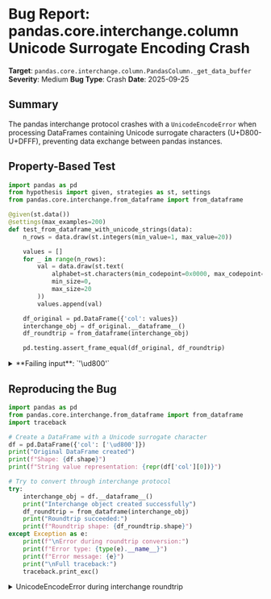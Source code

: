 # Bug Report: pandas.core.interchange.column Unicode Surrogate Encoding Crash

**Target**: `pandas.core.interchange.column.PandasColumn._get_data_buffer`
**Severity**: Medium
**Bug Type**: Crash
**Date**: 2025-09-25

## Summary

The pandas interchange protocol crashes with a `UnicodeEncodeError` when processing DataFrames containing Unicode surrogate characters (U+D800-U+DFFF), preventing data exchange between pandas instances.

## Property-Based Test

```python
import pandas as pd
from hypothesis import given, strategies as st, settings
from pandas.core.interchange.from_dataframe import from_dataframe

@given(st.data())
@settings(max_examples=200)
def test_from_dataframe_with_unicode_strings(data):
    n_rows = data.draw(st.integers(min_value=1, max_value=20))

    values = []
    for _ in range(n_rows):
        val = data.draw(st.text(
            alphabet=st.characters(min_codepoint=0x0000, max_codepoint=0x1FFFF),
            min_size=0,
            max_size=20
        ))
        values.append(val)

    df_original = pd.DataFrame({'col': values})
    interchange_obj = df_original.__dataframe__()
    df_roundtrip = from_dataframe(interchange_obj)

    pd.testing.assert_frame_equal(df_original, df_roundtrip)
```

<details>

<summary>
**Failing input**: `'\ud800'`
</summary>
```
Traceback (most recent call last):
  File "/home/npc/pbt/agentic-pbt/worker_/37/hypo.py", line 26, in <module>
    test_from_dataframe_with_unicode_strings()
    ~~~~~~~~~~~~~~~~~~~~~~~~~~~~~~~~~~~~~~~~^^
  File "/home/npc/pbt/agentic-pbt/worker_/37/hypo.py", line 6, in test_from_dataframe_with_unicode_strings
    @settings(max_examples=200)
                   ^^^
  File "/home/npc/miniconda/lib/python3.13/site-packages/hypothesis/core.py", line 2124, in wrapped_test
    raise the_error_hypothesis_found
  File "/home/npc/pbt/agentic-pbt/worker_/37/hypo.py", line 21, in test_from_dataframe_with_unicode_strings
    df_roundtrip = from_dataframe(interchange_obj)
  File "/home/npc/miniconda/lib/python3.13/site-packages/pandas/core/interchange/from_dataframe.py", line 100, in from_dataframe
    return _from_dataframe(
        df.__dataframe__(allow_copy=allow_copy), allow_copy=allow_copy
    )
  File "/home/npc/miniconda/lib/python3.13/site-packages/pandas/core/interchange/from_dataframe.py", line 123, in _from_dataframe
    pandas_df = protocol_df_chunk_to_pandas(chunk)
  File "/home/npc/miniconda/lib/python3.13/site-packages/pandas/core/interchange/from_dataframe.py", line 175, in protocol_df_chunk_to_pandas
    columns[name], buf = string_column_to_ndarray(col)
                         ~~~~~~~~~~~~~~~~~~~~~~~~^^^^^
  File "/home/npc/miniconda/lib/python3.13/site-packages/pandas/core/interchange/from_dataframe.py", line 292, in string_column_to_ndarray
    buffers = col.get_buffers()
  File "/home/npc/miniconda/lib/python3.13/site-packages/pandas/core/interchange/column.py", line 287, in get_buffers
    "data": self._get_data_buffer(),
            ~~~~~~~~~~~~~~~~~~~~~^^
  File "/home/npc/miniconda/lib/python3.13/site-packages/pandas/core/interchange/column.py", line 351, in _get_data_buffer
    b.extend(obj.encode(encoding="utf-8"))
             ~~~~~~~~~~^^^^^^^^^^^^^^^^^^
UnicodeEncodeError: 'utf-8' codec can't encode character '\ud800' in position 0: surrogates not allowed
Falsifying example: test_from_dataframe_with_unicode_strings(
    data=data(...),
)
Draw 1: 1
Draw 2: '\ud800'
```
</details>

## Reproducing the Bug

```python
import pandas as pd
from pandas.core.interchange.from_dataframe import from_dataframe
import traceback

# Create a DataFrame with a Unicode surrogate character
df = pd.DataFrame({'col': ['\ud800']})
print("Original DataFrame created")
print(f"Shape: {df.shape}")
print(f"String value representation: {repr(df['col'][0])}")

# Try to convert through interchange protocol
try:
    interchange_obj = df.__dataframe__()
    print("Interchange object created successfully")
    df_roundtrip = from_dataframe(interchange_obj)
    print("Roundtrip succeeded:")
    print(f"Roundtrip shape: {df_roundtrip.shape}")
except Exception as e:
    print(f"\nError during roundtrip conversion:")
    print(f"Error type: {type(e).__name__}")
    print(f"Error message: {e}")
    print("\nFull traceback:")
    traceback.print_exc()
```

<details>

<summary>
UnicodeEncodeError during interchange roundtrip
</summary>
```
Original DataFrame created
Shape: (1, 1)
String value representation: '\ud800'
Interchange object created successfully

Error during roundtrip conversion:
Error type: UnicodeEncodeError
Error message: 'utf-8' codec can't encode character '\ud800' in position 0: surrogates not allowed

Full traceback:
Traceback (most recent call last):
  File "/home/npc/pbt/agentic-pbt/worker_/37/repo.py", line 15, in <module>
    df_roundtrip = from_dataframe(interchange_obj)
  File "/home/npc/miniconda/lib/python3.13/site-packages/pandas/core/interchange/from_dataframe.py", line 100, in from_dataframe
    return _from_dataframe(
        df.__dataframe__(allow_copy=allow_copy), allow_copy=allow_copy
    )
  File "/home/npc/miniconda/lib/python3.13/site-packages/pandas/core/interchange/from_dataframe.py", line 123, in _from_dataframe
    pandas_df = protocol_df_chunk_to_pandas(chunk)
  File "/home/npc/miniconda/lib/python3.13/site-packages/pandas/core/interchange/from_dataframe.py", line 175, in protocol_df_chunk_to_pandas
    columns[name], buf = string_column_to_ndarray(col)
                         ~~~~~~~~~~~~~~~~~~~~~~~~^^^^^
  File "/home/npc/miniconda/lib/python3.13/site-packages/pandas/core/interchange/from_dataframe.py", line 292, in string_column_to_ndarray
    buffers = col.get_buffers()
  File "/home/npc/miniconda/lib/python3.13/site-packages/pandas/core/interchange/column.py", line 287, in get_buffers
    "data": self._get_data_buffer(),
            ~~~~~~~~~~~~~~~~~~~~~^^
  File "/home/npc/miniconda/lib/python3.13/site-packages/pandas/core/interchange/column.py", line 351, in _get_data_buffer
    b.extend(obj.encode(encoding="utf-8"))
             ~~~~~~~~~~^^^^^^^^^^^^^^^^^^
UnicodeEncodeError: 'utf-8' codec can't encode character '\ud800' in position 0: surrogates not allowed
```
</details>

## Why This Is A Bug

This violates the expected behavior of pandas' interchange protocol in several ways:

1. **Data Loss**: Valid pandas DataFrames that successfully store Unicode surrogate characters cannot be exchanged via the interchange protocol, causing data to become "trapped" in the original DataFrame.

2. **Inconsistent Handling**: Pandas accepts and stores strings containing surrogate characters without any issues (`pd.DataFrame({'col': ['\ud800']})` works fine), but the interchange protocol fails to handle them, creating an inconsistency in the library's Unicode handling.

3. **Unhandled Exception**: The code crashes with an unhandled `UnicodeEncodeError` rather than gracefully handling the edge case or providing a clear error message about data limitations.

4. **Violates Round-trip Expectation**: The interchange protocol's fundamental purpose is to enable data exchange. Users reasonably expect that `from_dataframe(df.__dataframe__())` should preserve data that pandas itself accepts.

5. **UTF-8 Standard vs Python Reality**: While UTF-8 technically doesn't support surrogate characters, Python strings can contain them, and Python's standard library provides the `surrogatepass` error handler specifically for such cases.

## Relevant Context

Unicode surrogate characters (U+D800 to U+DFFF) are code points reserved for UTF-16 encoding. While they're technically invalid in UTF-8, they can appear in real-world data from various sources:
- Legacy system migrations
- Data corruption or encoding issues
- Malformed user input
- Certain text processing operations

The crash occurs in two locations within `pandas/core/interchange/column.py`:
- Line 351 in `_get_data_buffer()`: `b.extend(obj.encode(encoding="utf-8"))`
- Line 439 in `_get_offsets_buffer()`: `b = v.encode(encoding="utf-8")`

Python provides the `surrogatepass` error handler specifically to handle this case, which allows encoding and decoding of surrogate characters for situations where data preservation is more important than strict UTF-8 compliance.

Documentation: https://docs.python.org/3/library/codecs.html#error-handlers
Code location: https://github.com/pandas-dev/pandas/blob/main/pandas/core/interchange/column.py

## Proposed Fix

```diff
--- a/pandas/core/interchange/column.py
+++ b/pandas/core/interchange/column.py
@@ -348,7 +348,7 @@ class PandasColumn:
             # TODO: this for-loop is slow; can be implemented in Cython/C/C++ later
             for obj in buf:
                 if isinstance(obj, str):
-                    b.extend(obj.encode(encoding="utf-8"))
+                    b.extend(obj.encode(encoding="utf-8", errors="surrogatepass"))

             # Convert the byte array to a Pandas "buffer" using
             # a NumPy array as the backing store
@@ -436,7 +436,7 @@ class PandasColumn:
                 # For missing values (in this case, `np.nan` values)
                 # we don't increment the pointer
                 if isinstance(v, str):
-                    b = v.encode(encoding="utf-8")
+                    b = v.encode(encoding="utf-8", errors="surrogatepass")
                     ptr += len(b)

                 offsets[i + 1] = ptr
```